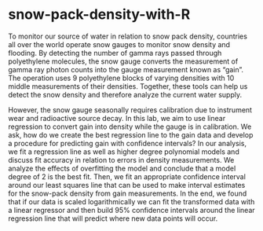 # snow-pack-density-with-R

To monitor our source of water in relation to snow pack density, countries all over the world operate snow gauges to monitor snow density and flooding. By detecting the number of gamma rays passed through polyethylene molecules, the snow gauge converts the measurement of gamma ray photon counts into the gauge measurement known as “gain”. The operation uses 9 polyethylene blocks of varying densities with 10 middle measurements of their densities. Together, these tools can help us detect the snow density and therefore analyze the current water supply.

However, the snow gauge seasonally requires calibration due to instrument wear and radioactive source decay. In this lab, we aim to use linear regression to convert gain into density while the gauge is in calibration. We ask, how do we create the best regression line to the gain data and develop a procedure for predicting gain with confidence intervals? In our analysis, we fit a regression line as well as higher degree polynomial models and discuss fit accuracy in relation to errors in density measurements. We analyze the effects of overfitting the model and conclude that a model degree of 2 is the best fit. Then, we fit an appropriate confidence interval around our least squares line that can be used to make interval estimates for the snow-pack density from gain measurements. In the end, we found that if our data is scaled logarithmically we can fit the transformed data with a linear regressor and then build 95% confidence intervals around the linear regression line that will predict where new data points will occur.
